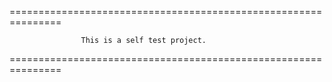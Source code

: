 ===============================================================

                    This is a self test project.

===============================================================

